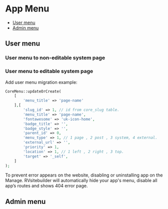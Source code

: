 # App Menu
  - [User menu](#User-menu)
  - [Admin menu](#Admin-menu) 

<a name="User-menu"></a>
## User menu
  
### User menu to non-editable system page
<!-- TODO: @pairote menu to non-editable ไม่สามารถทำได้ --> 
 
### User menu to editable system page

Add user menu migration example: 
```php
CoreMenu::updateOrCreate(
    [
        'menu_title' => 'page-name'
    ],[
        'slug_id' => 1, // id from core_slug table.
        'menu_title' => 'page-name',
        'fontawesome' => 'uk-icon-home',
        'badge_title' => '',
        'badge_style' => '',
        'parent_id' => 0, 
        'menu_type' => 1, // 1 page , 2 post , 3 system, 4 external.
        'external_url' => '',
        'priority' => 1,
        'location' => 1, // 1 left , 2 right , 3 top.
        'target' => '_self',
    ]
);
```
To prevent error appears on the website, disabling or uninstalling app on the Manage.  RVsitebuilder will automatically hide your app's menu, disable all app’s routes and shows 404 error page.  


<a name="Admin-menu"></a>
## Admin menu


 